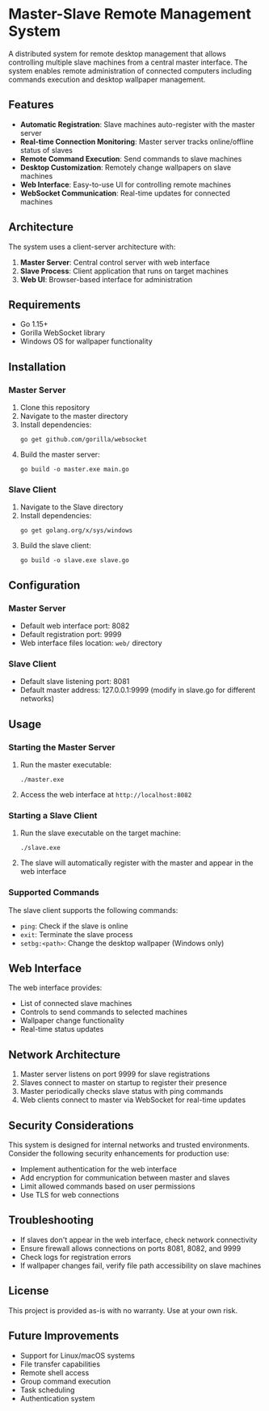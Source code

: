 # Master-Slave Remote Management System

A distributed system for remote desktop management that allows controlling multiple slave machines from a central master interface. The system enables remote administration of connected computers including commands execution and desktop wallpaper management.

## Features

- **Automatic Registration**: Slave machines auto-register with the master server
- **Real-time Connection Monitoring**: Master server tracks online/offline status of slaves
- **Remote Command Execution**: Send commands to slave machines
- **Desktop Customization**: Remotely change wallpapers on slave machines
- **Web Interface**: Easy-to-use UI for controlling remote machines
- **WebSocket Communication**: Real-time updates for connected machines

## Architecture

The system uses a client-server architecture with:

1. **Master Server**: Central control server with web interface
2. **Slave Process**: Client application that runs on target machines
3. **Web UI**: Browser-based interface for administration

## Requirements

- Go 1.15+
- Gorilla WebSocket library
- Windows OS for wallpaper functionality

## Installation

### Master Server

1. Clone this repository
2. Navigate to the master directory
3. Install dependencies:
   ```
   go get github.com/gorilla/websocket
   ```
4. Build the master server:
   ```
   go build -o master.exe main.go
   ```

### Slave Client

1. Navigate to the Slave directory
2. Install dependencies:
   ```
   go get golang.org/x/sys/windows
   ```
3. Build the slave client:
   ```
   go build -o slave.exe slave.go
   ```

## Configuration

### Master Server
- Default web interface port: 8082
- Default registration port: 9999
- Web interface files location: `web/` directory

### Slave Client
- Default slave listening port: 8081
- Default master address: 127.0.0.1:9999 (modify in slave.go for different networks)

## Usage

### Starting the Master Server

1. Run the master executable:
   ```
   ./master.exe
   ```
2. Access the web interface at `http://localhost:8082`

### Starting a Slave Client

1. Run the slave executable on the target machine:
   ```
   ./slave.exe
   ```
2. The slave will automatically register with the master and appear in the web interface

### Supported Commands

The slave client supports the following commands:

- `ping`: Check if the slave is online
- `exit`: Terminate the slave process
- `setbg:<path>`: Change the desktop wallpaper (Windows only)

## Web Interface

The web interface provides:

- List of connected slave machines
- Controls to send commands to selected machines
- Wallpaper change functionality
- Real-time status updates

## Network Architecture

1. Master server listens on port 9999 for slave registrations
2. Slaves connect to master on startup to register their presence
3. Master periodically checks slave status with ping commands
4. Web clients connect to master via WebSocket for real-time updates

## Security Considerations

This system is designed for internal networks and trusted environments. Consider the following security enhancements for production use:

- Implement authentication for the web interface
- Add encryption for communication between master and slaves
- Limit allowed commands based on user permissions
- Use TLS for web connections

## Troubleshooting

- If slaves don't appear in the web interface, check network connectivity
- Ensure firewall allows connections on ports 8081, 8082, and 9999
- Check logs for registration errors
- If wallpaper changes fail, verify file path accessibility on slave machines

## License

This project is provided as-is with no warranty. Use at your own risk.

## Future Improvements

- Support for Linux/macOS systems
- File transfer capabilities
- Remote shell access
- Group command execution
- Task scheduling
- Authentication system
